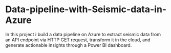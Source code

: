 # Data-pipeline-with-Seismic-data-in-Azure
In this project i build a data pipeline on Azure to extract seismic data from an API endpoint via HTTP GET request, transform it in the cloud, and generate actionable insights through a Power BI dashboard.
